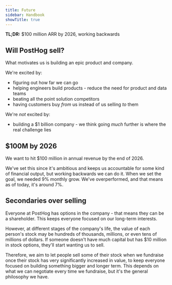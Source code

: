 ```yaml
---
title: Future
sidebar: Handbook
showTitle: true
---
```


**TL;DR:** $100 million ARR by 2026, working backwards
## Will PostHog sell?

What motivates us is building an epic product and company.

We're excited by:

* figuring out how far we can go
* helping engineers build products - reduce the need for product and data teams
* beating all the point solution competitors
* having customers buy _from_ us instead of us selling _to_ them

We're *not* excited by:

* building a $1 billion company - we think going _much_ further is where the real challenge lies

## $100M by 2026

We want to hit $100 million in annual revenue by the end of 2026.

We've set this since it's ambitious and keeps us accountable for some kind of financial output, but working backwards we can do it. When we set the goal, we needed 9% monthly grow. We've overperformed, and that means  as of today, it's around 7%.

## Secondaries over selling

Everyone at PostHog has options in the company - that means they can be a shareholder. This keeps everyone focused on our long-term interests.

However, at different stages of the company's life, the value of each person's stock may be hundreds of thousands, millions, or even tens of millions of dollars. If someone doesn't have much capital but has $10 million in stock options, they'll start wanting us to sell.

Therefore, we aim to let people sell some of their stock when we fundraise once their stock has very significantly increased in value, to keep everyone focused on building something bigger and longer term. This depends on what we can negotiate every time we fundraise, but it's the general philosophy we have.